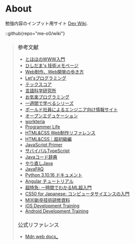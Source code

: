 # About
勉強内容のインプット用サイト [Dev Wiki](https://github.com/me-o0/Note).

::github{repo="me-o0/wiki"}

> ### 参考文献
> - [とほほのWWW入門](https://www.tohoho-web.com/www.htm) 
> - [ひしだま's 技術メモページ](https://www.ne.jp/asahi/hishidama/home/tech/)
> - [Web制作、Web開発の歩き方](https://baapuro.com/)
> - [Let'sプログラミング](https://www.javadrive.jp/)
> - [テックスコア](https://www.techscore.com/)
> - [言語科学研究所](https://www.bohyoh.com/index.html)
> - [お気楽プログラミング](https://www.nct9.ne.jp/m_hiroi/index.html)
> - [一週間で学べるシリーズ](https://sevendays-study.com/)
> - [ボールド社員によるエンジニア向け情報サイト](https://www.bold.ne.jp/engineer-club/category/technical)
> - [オープンエデュケーション](https://tmytokai.github.io/open-ed/)
> - [workteria](https://workteria.forward-soft.co.jp/blog/author/C00007)
> - [Programmer Life](https://programmer-life.work/)
> - [HTML&CSS Web制作リファレンス](https://www.tagindex.com/)
> - [HTML&CSS｜超初級編](https://webliker.info/material_cat/html-css-beginner/)
> - [JavaScript Primer](https://jsprimer.net/)
> - [サバイバルTypeScript](https://typescriptbook.jp/)
> - [Javaコード辞典](https://java-code.jp/)
> - [やり直しJava](https://relearn-java.netlify.app/)
> - [JavaFAQ](https://raigar.main.jp/java/faq/javafaq.html)
> - [Python 3.10.16 ドキュメント](https://docs.python.org/ja/3.10/index.html)
> - [Angular チュートリアル](https://angular.jp/tutorials/learn-angular)
> - [超特急: 一時間でわかるML超入門](https://esumii.github.io/min-caml/index2.html)
> - [CS50 for Japanese: コンピュータサイエンスの入門](https://cs50.jp/)
> - [MIXI新卒技術研修資料](https://mixi-developers.mixi.co.jp/23-technical-training-20a6f610140c)
> - [iOS Development Training](https://github.com/mixi-inc/iOSTraining)
> - [Android Development Training](https://github.com/mixi-inc/AndroidTraining)
>
> ### 公式リファレンス
> - [Mdn web docs_](https://developer.mozilla.org/ja/docs/Web)